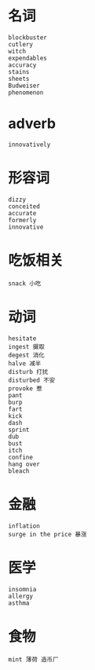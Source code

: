 
# 名词
    blockbuster
    cutlery
    witch
    expendables
    accuracy
    stains
    sheets
    Budweiser
    phenomenon
# adverb 
    innovatively
# 形容词
    dizzy
    conceited
    accurate
    formerly
    innovative
# 吃饭相关
    snack 小吃
# 动词
    hesitate
    ingest 摄取
    degest 消化
    halve 减半
    disturb 打扰
    disturbed 不安
    provoke 惹
    pant
    burp
    fart
    kick
    dash
    sprint
    dub
    bust
    itch
    confine
    hang over
    bleach
# 金融
    inflation
    surge in the price 暴涨
# 医学
    insomnia
    allergy
    asthma
# 食物
    mint 薄荷 造币厂
